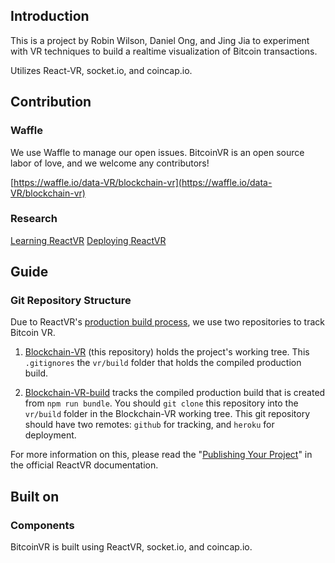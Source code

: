 ## Introduction
This is a project by Robin Wilson, Daniel Ong, and Jing Jia to experiment with VR techniques to build a realtime visualization of Bitcoin transactions.

Utilizes React-VR, socket.io, and coincap.io.

## Contribution

### Waffle
We use Waffle to manage our open issues. BitcoinVR is an open source labor of love, and we welcome any contributors!

[https://waffle.io/data-VR/blockchain-vr](https://waffle.io/data-VR/blockchain-vr)

### Research

[Learning ReactVR](https://gist.github.com/onggunhao/52e5a504fbf07e9b2f332bbead7e71e3)
[Deploying ReactVR](https://gist.github.com/onggunhao/1f6571163b4678ca56e17dc98a623c65)

## Guide

### Git Repository Structure

Due to ReactVR's [production build process](https://facebook.github.io/react-vr/docs/publishing.html), we use two repositories to track Bitcoin VR.

1. [Blockchain-VR](https://github.com/data-VR/blockchain-vr) (this repository) holds the project's working tree. This `.gitignores` the  `vr/build` folder that holds the compiled production build.

2. [Blockchain-VR-build](https://github.com/data-VR/blockchain-vr-build) tracks the compiled production build that is created from `npm run bundle`. You should `git clone` this repository into the `vr/build` folder in the Blockchain-VR working tree. This git repository should have two remotes: `github` for tracking, and `heroku` for deployment.

For more information on this, please read the "[Publishing Your Project](https://facebook.github.io/react-vr/docs/publishing.html)" in the official ReactVR documentation.


## Built on

### Components
BitcoinVR is built using ReactVR, socket.io, and coincap.io. 